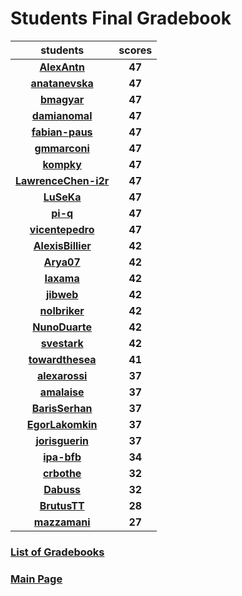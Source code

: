 # Students Final Gradebook

| students | scores |
| :---: | :---: |
| [**AlexAntn**](https://github.com/AlexAntn) | **47** |
| [**anatanevska**](https://github.com/anatanevska) | **47** |
| [**bmagyar**](https://github.com/bmagyar) | **47** |
| [**damianomal**](https://github.com/damianomal) | **47** |
| [**fabian-paus**](https://github.com/fabian-paus) | **47** |
| [**gmmarconi**](https://github.com/gmmarconi) | **47** |
| [**kompky**](https://github.com/kompky) | **47** |
| [**LawrenceChen-i2r**](https://github.com/LawrenceChen-i2r) | **47** |
| [**LuSeKa**](https://github.com/LuSeKa) | **47** |
| [**pi-q**](https://github.com/pi-q) | **47** |
| [**vicentepedro**](https://github.com/vicentepedro) | **47** |
| [**AlexisBillier**](https://github.com/AlexisBillier) | **42** |
| [**Arya07**](https://github.com/Arya07) | **42** |
| [**Iaxama**](https://github.com/Iaxama) | **42** |
| [**jibweb**](https://github.com/jibweb) | **42** |
| [**nolbriker**](https://github.com/nolbriker) | **42** |
| [**NunoDuarte**](https://github.com/NunoDuarte) | **42** |
| [**svestark**](https://github.com/svestark) | **42** |
| [**towardthesea**](https://github.com/towardthesea) | **41** |
| [**alexarossi**](https://github.com/alexarossi) | **37** |
| [**amalaise**](https://github.com/amalaise) | **37** |
| [**BarisSerhan**](https://github.com/BarisSerhan) | **37** |
| [**EgorLakomkin**](https://github.com/EgorLakomkin) | **37** |
| [**jorisguerin**](https://github.com/jorisguerin) | **37** |
| [**ipa-bfb**](https://github.com/ipa-bfb) | **34** |
| [**crbothe**](https://github.com/crbothe) | **32** |
| [**Dabuss**](https://github.com/Dabuss) | **32** |
| [**BrutusTT**](https://github.com/BrutusTT) | **28** |
| [**mazzamani**](https://github.com/mazzamani) | **27** |

### [List of Gradebooks](./gradebook.md)

### [Main Page](./README.md)
